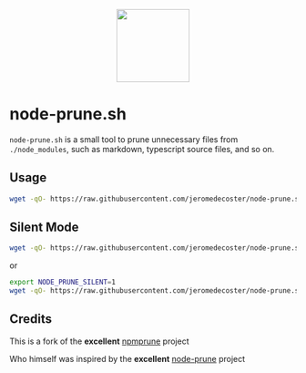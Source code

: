 <p align="center"><img src="https://i.imgur.com/kyxhcwg.png" width="128" height="128"></p>

# node-prune.sh

`node-prune.sh` is a small tool to prune unnecessary files from `./node_modules`, such as markdown, typescript source files, and so on.

## Usage

```bash
wget -qO- https://raw.githubusercontent.com/jeromedecoster/node-prune.sh/master/node-prune.sh | bash
```

## Silent Mode

```bash
wget -qO- https://raw.githubusercontent.com/jeromedecoster/node-prune.sh/master/node-prune.sh | NODE_PRUNE_SILENT=1 bash
```

or

```bash
export NODE_PRUNE_SILENT=1
wget -qO- https://raw.githubusercontent.com/jeromedecoster/node-prune.sh/master/node-prune.sh | bash
```

## Credits

This is a fork of the **excellent** [npmprune](https://github.com/xthezealot/npmprune) project

Who himself was inspired by the **excellent** [node-prune](https://github.com/tj/node-prune) project
